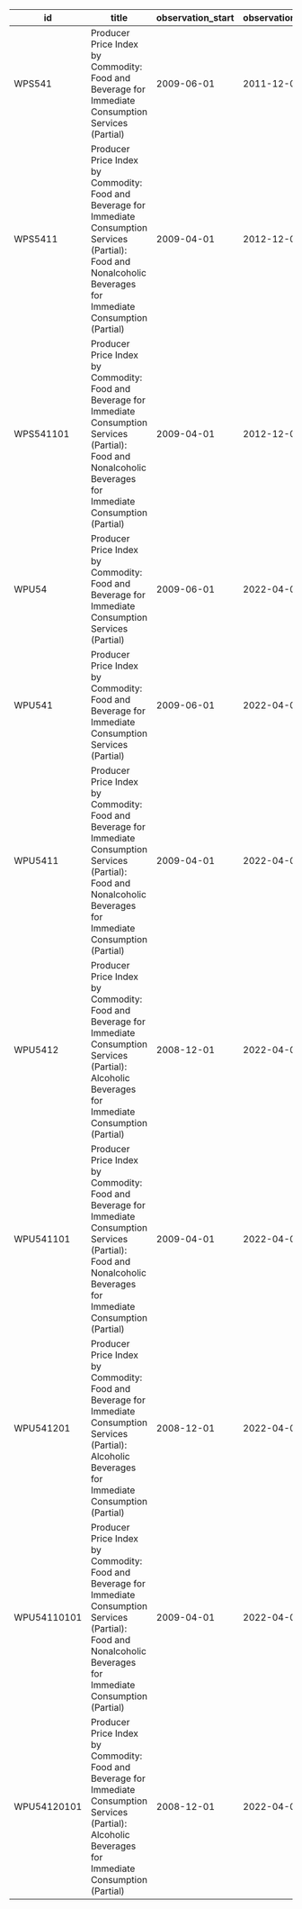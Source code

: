 | id          | title                                                                                                                                                                  | observation_start   | observation_end   |
|-------------|------------------------------------------------------------------------------------------------------------------------------------------------------------------------|---------------------|-------------------|
| WPS541      | Producer Price Index by Commodity: Food and Beverage for Immediate Consumption Services (Partial)                                                                      | 2009-06-01          | 2011-12-01        |
| WPS5411     | Producer Price Index by Commodity: Food and Beverage for Immediate Consumption Services (Partial): Food and Nonalcoholic Beverages for Immediate Consumption (Partial) | 2009-04-01          | 2012-12-01        |
| WPS541101   | Producer Price Index by Commodity: Food and Beverage for Immediate Consumption Services (Partial): Food and Nonalcoholic Beverages for Immediate Consumption (Partial) | 2009-04-01          | 2012-12-01        |
| WPU54       | Producer Price Index by Commodity: Food and Beverage for Immediate Consumption Services (Partial)                                                                      | 2009-06-01          | 2022-04-01        |
| WPU541      | Producer Price Index by Commodity: Food and Beverage for Immediate Consumption Services (Partial)                                                                      | 2009-06-01          | 2022-04-01        |
| WPU5411     | Producer Price Index by Commodity: Food and Beverage for Immediate Consumption Services (Partial): Food and Nonalcoholic Beverages for Immediate Consumption (Partial) | 2009-04-01          | 2022-04-01        |
| WPU5412     | Producer Price Index by Commodity: Food and Beverage for Immediate Consumption Services (Partial): Alcoholic Beverages for Immediate Consumption (Partial)             | 2008-12-01          | 2022-04-01        |
| WPU541101   | Producer Price Index by Commodity: Food and Beverage for Immediate Consumption Services (Partial): Food and Nonalcoholic Beverages for Immediate Consumption (Partial) | 2009-04-01          | 2022-04-01        |
| WPU541201   | Producer Price Index by Commodity: Food and Beverage for Immediate Consumption Services (Partial): Alcoholic Beverages for Immediate Consumption (Partial)             | 2008-12-01          | 2022-04-01        |
| WPU54110101 | Producer Price Index by Commodity: Food and Beverage for Immediate Consumption Services (Partial): Food and Nonalcoholic Beverages for Immediate Consumption (Partial) | 2009-04-01          | 2022-04-01        |
| WPU54120101 | Producer Price Index by Commodity: Food and Beverage for Immediate Consumption Services (Partial): Alcoholic Beverages for Immediate Consumption (Partial)             | 2008-12-01          | 2022-04-01        |